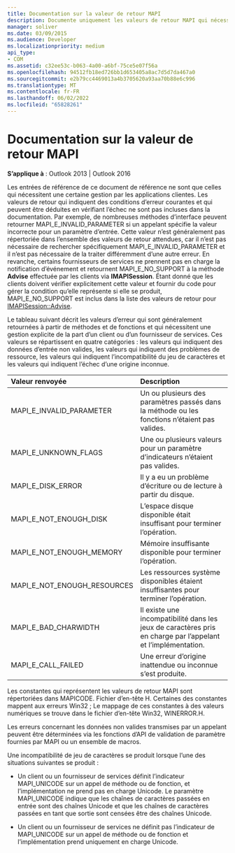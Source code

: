 ```yaml
---
title: Documentation sur la valeur de retour MAPI
description: Documente uniquement les valeurs de retour MAPI qui nécessitent une gestion par les applications clientes. Décrit les valeurs d’erreur qui sont généralement retournées à partir de méthodes et de fonctions.
manager: soliver
ms.date: 03/09/2015
ms.audience: Developer
ms.localizationpriority: medium
api_type:
- COM
ms.assetid: c32ee53c-b063-4a00-a6bf-75ce5e07f56a
ms.openlocfilehash: 94512fb18ed726bb1d653405a8ac7d5d7da467a0
ms.sourcegitcommit: e2b79cc4469013a4b3705620a93aa70b88e6c996
ms.translationtype: MT
ms.contentlocale: fr-FR
ms.lasthandoff: 06/02/2022
ms.locfileid: "65828261"
---
```

# <a name="mapi-return-value-documentation"></a>Documentation sur la valeur de retour MAPI

  
  
**S’applique à** : Outlook 2013 | Outlook 2016 
  
Les entrées de référence de ce document de référence ne sont que celles qui nécessitent une certaine gestion par les applications clientes. Les valeurs de retour qui indiquent des conditions d’erreur courantes et qui peuvent être déduites en vérifiant l’échec ne sont pas incluses dans la documentation. Par exemple, de nombreuses méthodes d’interface peuvent retourner MAPI_E_INVALID_PARAMETER si un appelant spécifie la valeur incorrecte pour un paramètre d’entrée. Cette valeur n’est généralement pas répertoriée dans l’ensemble des valeurs de retour attendues, car il n’est pas nécessaire de rechercher spécifiquement MAPI_E_INVALID_PARAMETER et il n’est pas nécessaire de la traiter différemment d’une autre erreur. En revanche, certains fournisseurs de services ne prennent pas en charge la notification d’événement et retournent MAPI_E_NO_SUPPORT à la méthode **Advise** effectuée par les clients via **IMAPISession**. Étant donné que les clients doivent vérifier explicitement cette valeur et fournir du code pour gérer la condition qu’elle représente si elle se produit, MAPI_E_NO_SUPPORT est inclus dans la liste des valeurs de retour pour [IMAPISession::Advise](imapisession-advise.md).
  
Le tableau suivant décrit les valeurs d’erreur qui sont généralement retournées à partir de méthodes et de fonctions et qui nécessitent une gestion explicite de la part d’un client ou d’un fournisseur de services. Ces valeurs se répartissent en quatre catégories : les valeurs qui indiquent des données d’entrée non valides, les valeurs qui indiquent des problèmes de ressource, les valeurs qui indiquent l’incompatibilité du jeu de caractères et les valeurs qui indiquent l’échec d’une origine inconnue.
  
|**Valeur renvoyée**|**Description**|
|:-----|:-----|
|MAPI_E_INVALID_PARAMETER  <br/> |Un ou plusieurs des paramètres passés dans la méthode ou les fonctions n’étaient pas valides. |
|MAPI_E_UNKNOWN_FLAGS  <br/> |Une ou plusieurs valeurs pour un paramètre d’indicateurs n’étaient pas valides. |
|MAPI_E_DISK_ERROR  <br/> |Il y a eu un problème d’écriture ou de lecture à partir du disque. |
|MAPI_E_NOT_ENOUGH_DISK  <br/> |L’espace disque disponible était insuffisant pour terminer l’opération. |
|MAPI_E_NOT_ENOUGH_MEMORY  <br/> |Mémoire insuffisante disponible pour terminer l’opération. |
|MAPI_E_NOT_ENOUGH_RESOURCES  <br/> |Les ressources système disponibles étaient insuffisantes pour terminer l’opération. |
|MAPI_E_BAD_CHARWIDTH  <br/> |Il existe une incompatibilité dans les jeux de caractères pris en charge par l’appelant et l’implémentation. |
|MAPI_E_CALL_FAILED  <br/> |Une erreur d’origine inattendue ou inconnue s’est produite. |
   
Les constantes qui représentent les valeurs de retour MAPI sont répertoriées dans MAPICODE. Fichier d’en-tête H. Certaines des constantes mappent aux erreurs Win32 ; Le mappage de ces constantes à des valeurs numériques se trouve dans le fichier d’en-tête Win32, WINERROR.H.
  
Les erreurs concernant les données non valides transmises par un appelant peuvent être déterminées via les fonctions d’API de validation de paramètre fournies par MAPI ou un ensemble de macros. 
  
Une incompatibilité de jeu de caractères se produit lorsque l’une des situations suivantes se produit :
  
- Un client ou un fournisseur de services définit l’indicateur MAPI_UNICODE sur un appel de méthode ou de fonction, et l’implémentation ne prend pas en charge Unicode. Le paramètre MAPI_UNICODE indique que les chaînes de caractères passées en entrée sont des chaînes Unicode et que les chaînes de caractères passées en tant que sortie sont censées être des chaînes Unicode.
    
- Un client ou un fournisseur de services ne définit pas l’indicateur de MAPI_UNICODE sur un appel de méthode ou de fonction et l’implémentation prend uniquement en charge Unicode.
    

